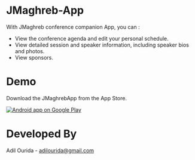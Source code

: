 JMaghreb-App
============

With JMaghreb conference companion App, you can :
* View the conference agenda and edit your personal schedule.
* View detailed session and speaker information, including speaker bios and photos.
* View sponsors.

Demo
====

Download the JMaghrebApp from the App Store.

<a href="https://play.google.com/store/apps/details?id=com.technoee.jmaghrebsched">
  <img alt="Android app on Google Play"
       src="http://developer.android.com/images/brand/en_app_rgb_wo_60.png" />
</a>

Developed By
============
Adil Ourida - adilourida@gmail.com
